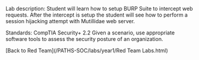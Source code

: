 Lab description: Student will learn how to setup BURP Suite to intercept web requests. After the intercept is setup the student will see how to perform a session hijacking attempt with Mutillidae web server.

Standards: CompTIA Security+ 2.2 Given a scenario, use appropriate software tools
to assess the security posture of an organization.

[Back to Red Team](/PATHS-SOC/labs/year1/Red Team Labs.html)
